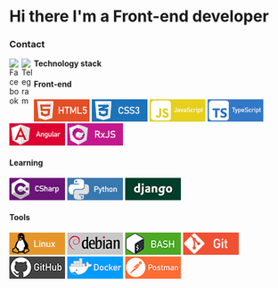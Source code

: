 <head>
	<link rel="stylesheet" href="css/style.css">
</head>
 
<h1>Hi there I'm a Front-end developer</h1>
<h3>Contact</h3>
<div>
<a href="https://www.facebook.com/mamedovprogrammer/">
		<img align="left" alt="Facebook" width="22px" src="https://cdn-icons-png.flaticon.com/512/124/124010.png" />
	</a>
<a href="https://t.me/IbraGMan">
  <img align="left" alt="Telegram" width="22px" src="https://camo.githubusercontent.com/5c1975da7d9ab735ceb71c57b6c7e48ff3e08ca4/68747470733a2f2f6564656e742e6769746875622e696f2f537570657254696e7949636f6e732f696d616765732f7376672f74656c656772616d2e737667">
</a>
</div>


**Technology stack**

<h4>Front-end</h4>
<div class='end'>
<img src='images/html5.png'>
<img src='images/css3.png'>
<img src='images/javascript.png'>
<img src='images/typescript.png'>
<img src='images/angular.png'>
<img src='images/rxjs.png'>
</div>
<h4>Learning</h4>
<div class='end'>
<img src='images/csharp.png'>
<img src='images/python.png'>
<img src='images/django.png'>
</div>
<h4>Tools</h4>
<div class='end'>
<img src='images/linux.png'>
<img src='images/debian.png'>
<img src='images/bash.png'>
<img src='images/git.png'>
<img src='images/github.png'>
<img src='images/docker.png'>
<img src='images/postman.png'>
</div>

